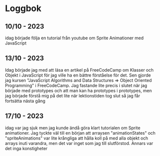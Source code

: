 Loggbok
===

10/10 - 2023
---

idag började följa en tutorial från youtube om Sprite Animationer med JavaScript


13/10 - 2023
---

Idag började jag med att läsa en artikel på FreeCodeCamp om Klasser och Objekt i JavaScript för jag ville ha en bättre förståelse för det. Sen gjorde jag kursen "JavaScript Algorithms and Data Structures => Object Oriented Programming" i FreeCodeCamp. Jag fastande lite precis i slutet när jag började med prototypes och att man kan ha prototypes i prototypes, men jag började förstå mig på det lite när lektionstiden tog slut så jag får fortsätta nästa gång 


17/10 - 2023
---

idag var jag sjuk men jag kunde ändå göra klart tutorialen om Sprite animationer. 
Jag tyckte väl till en början att arraysen "animationStates" och "spriteAnimations" var lite krångliga att hålla koll på med alla objekt och arrays inuti varandra, men det var inget som jag till slutförstod. Annars var det inga konstigheter



